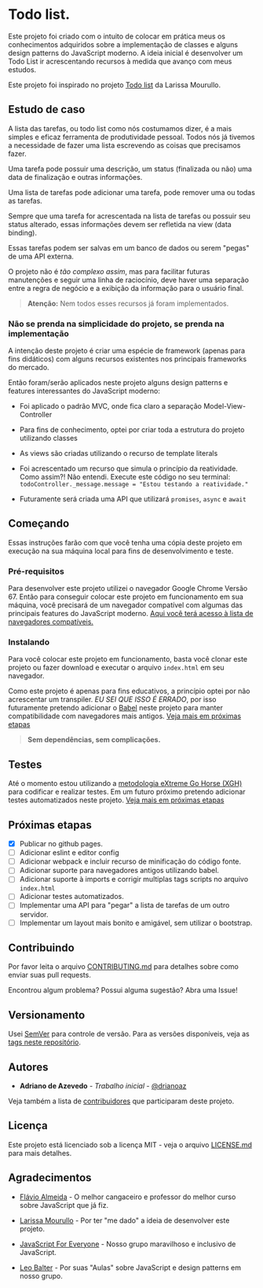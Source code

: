 # Todo list.

Este projeto foi criado com o intuito de colocar em prática meus
os conhecimentos adquiridos sobre a implementação de classes e alguns
design patterns do JavaScript moderno. A ideia inicial é desenvolver
um Todo List ir acrescentando recursos à medida que avanço com meus estudos.

Este projeto foi inspirado no projeto [Todo list](https://larismourullo.github.io/todo-list/)
da Larissa Mourullo.

## Estudo de caso

A lista das tarefas, ou todo list como nós costumamos dizer, é a mais
simples e eficaz ferramenta de produtividade pessoal. Todos nós já tivemos a
necessidade de fazer uma lista escrevendo as coisas que precisamos fazer.

Uma tarefa pode possuir uma descrição, um status (finalizada ou não) uma
data de finalização e outras informações.

Uma lista de tarefas pode adicionar uma tarefa, pode remover uma ou todas
as tarefas.

Sempre que uma tarefa for acrescentada na lista de tarefas ou possuir
seu status alterado, essas informações devem ser refletida na view
(data binding).

Essas tarefas podem ser salvas em um banco de dados ou serem "pegas"
de uma API externa.

O projeto não é _tão complexo assim_, mas para facilitar futuras manutenções
e seguir uma linha de raciocínio, deve haver uma separação entre a regra de
negócio e a exibição da informação para o usuário final.

> **Atenção:** Nem todos esses recursos já foram implementados.

### Não se prenda na simplicidade do projeto, se prenda na implementação

A intenção deste projeto é criar uma espécie de framework (apenas para fins didáticos)
com alguns recursos existentes nos principais frameworks do mercado.

Então foram/serão aplicados neste projeto alguns design patterns e features interessantes do JavaScript moderno:

- Foi aplicado o padrão MVC, onde fica claro a separação Model-View-Controller

- Para fins de conhecimento, optei por criar toda a estrutura do projeto
  utilizando classes

- As views são criadas utilizando o recurso de template literals

- Foi acrescentado um recurso que simula o princípio da reatividade. Como
  assim?! Não entendi. Execute este código no seu terminal: `todoController._message.message = "Estou testando a reatividade."`

- Futuramente será criada uma API que utilizará `promises`, `async` e `await`

## Começando

Essas instruções farão com que você tenha uma cópia deste projeto em
execução na sua máquina local para fins de desenvolvimento e teste.

### Pré-requisitos

Para desenvolver este projeto utilizei o navegador Google Chrome Versão 67.
Então para conseguir colocar este projeto em funcionamento em sua máquina,
você precisará de um navegador compatível com algumas das principais
features do JavaScript moderno. [Aqui você terá acesso à lista de navegadores
compatíveis.](https://kangax.github.io/compat-table/es6/)

### Instalando

Para você colocar este projeto em funcionamento, basta você clonar este
projeto ou fazer download e executar o arquivo `index.html` em seu
navegador.

Como este projeto é apenas para fins educativos, a princípio optei por não
acrescentar um transpiler. _EU SEI QUE ISSO É ERRADO_, por isso futuramente
pretendo adicionar o [Babel](https://babeljs.io/) neste projeto para manter
compatibilidade com navegadores mais antigos.
[Veja mais em próximas etapas](#proximas-etapas)

> **Sem dependências, sem complicações.**

## Testes

Até o momento estou utilizando a [metodologia eXtreme Go Horse (XGH)](http://sou.gohorseprocess.com.br/extreme-go-horse-xgh/)
para codificar e realizar testes. Em um futuro próximo pretendo adicionar
testes automatizados neste projeto.
[Veja mais em próximas etapas](#proximas-etapas)

## Próximas etapas

- [x] Publicar no github pages.
- [ ] Adicionar eslint e editor config
- [ ] Adicionar webpack e incluir recurso de minificação do código fonte.
- [ ] Adicionar suporte para navegadores antigos utilizando babel.
- [ ] Adicionar suporte à imports e corrigir multiplas tags scripts no arquivo `index.html`
- [ ] Adicionar testes automatizados.
- [ ] Implementar uma API para "pegar" a lista de tarefas de um outro servidor.
- [ ] Implementar um layout mais bonito e amigável, sem utilizar o bootstrap.

## Contribuindo

Por favor leita o arquivo [CONTRIBUTING.md](CONTRIBUTING.md) para detalhes
sobre como enviar suas pull requests.

Encontrou algum problema? Possui alguma sugestão? Abra uma Issue!

## Versionamento

Usei [SemVer](http://semver.org/) para controle de versão. Para as versões disponíveis, veja as [tags neste repositório](https://github.com/drianoaz/studying-classes-js/tags).

## Autores

- **Adriano de Azevedo** - _Trabalho inicial_ - [@drianoaz](https://twitter.com/drianoaz)

Veja também a lista de [contribuidores](https://github.com/drianoaz/studying-classes-js/contributors) que participaram deste projeto.

## Licença

Este projeto está licenciado sob a licença MIT - veja o arquivo
[LICENSE.md](LICENSE.md) para mais detalhes.

## Agradecimentos

- [Flávio Almeida](https://twitter.com/flaviohalmeida) - O melhor cangaceiro e professor do melhor curso sobre JavaScript que já fiz.

- [Larissa Mourullo](https://twitter.com/larismourullo) - Por ter "me dado" a ideia de desenvolver este projeto.

- [JavaScript For Everyone](https://t.me/joinchat/BAqjug7FxYSa6fmpDy_rSA) - Nosso grupo maravilhoso e inclusivo de JavaScript.

- [Leo Balter](https://twitter.com/leobalter) - Por suas "Aulas" sobre JavaScript e design patterns em nosso grupo.
